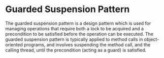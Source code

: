 Guarded Suspension Pattern
==========================

The guarded suspension pattern is a design pattern which is used for managing operations that require both a lock to be acquired and a precondition to be satisfied before the operation can be executed. The guarded suspension pattern is typically applied to method calls in object-oriented programs, and involves suspending the method call, and the calling thread, until the precondition (acting as a guard) is satisfied.
